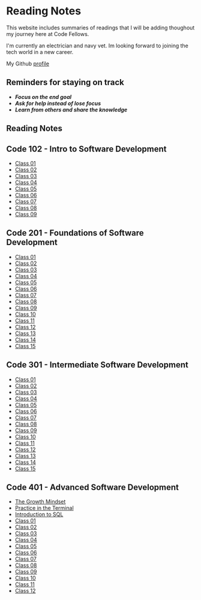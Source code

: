 # Reading Notes

This website includes summaries of readings that I will be adding thoughout my journey here at Code Fellows.

I'm currently an electrician and navy vet. Im looking forward to joining the tech world in a new career.

My Github [profile](https://github.com/jonbrooks01)

<!-- My interpretation on growth mindset is being able to take on challenges without Avoiding the hard parts. Being able to get out of the "same old same old" style of living and embrace the obstacles that come with new challenges.

Starting this class is going to take a lot of **growth mindset**, being able to come out of the shell of mindless day in and day out and finally being able to take on new challenges and be able to achieve my goals not only in this class but for what comes in the future. -->

## Reminders for staying on track
 - ***Focus on the end goal***
 - ***Ask for help instead of lose focus***
 - ***Learn from others and share the knowledge***

## Reading Notes

## Code 102 - Intro to Software Development

- [Class 01](code-102/class-01)
- [Class 02](code-102/class-02)
- [Class 03](code-102/class-03)
- [Class 04](code-102/class-04)
- [Class 05](code-102/class-05)
- [Class 06](code-102/class-06)
- [Class 07](code-102/class-07)
- [Class 08](code-102/class-08)
- [Class 09](code-102/class-09)

## Code 201 - Foundations of Software Development

- [Class 01](code-201/class-01)
- [Class 02](code-201/class-02)
- [Class 03](code-201/class-03)
- [Class 04](code-201/class-04)
- [Class 05](code-201/class-05)
- [Class 06](code-201/class-06)
- [Class 07](code-201/class-07)
- [Class 08](code-201/class-08)
- [Class 09](code-201/class-09)
- [Class 10](code-201/class-10)
- [Class 11](code-201/class-11)
- [Class 12](code-201/class-12)
- [Class 13](code-201/class-13)
- [Class 14](code-201/class-14)
- [Class 15](code-201/class-15)

## Code 301 - Intermediate Software Development

- [Class 01](code-301/class-01)
- [Class 02](code-301/class-02)
- [Class 03](code-301/class-03)
- [Class 04](code-301/class-04)
- [Class 05](code-301/class-05)
- [Class 06](code-301/class-06)
- [Class 07](code-301/class-07)
- [Class 08](code-301/class-08)
- [Class 09](code-301/class-09)
- [Class 10](code-301/class-10)
- [Class 11](code-301/class-11)
- [Class 12](code-301/class-12)
- [Class 13](code-301/class-13)
- [Class 14](code-301/class-14)
- [Class 15](code-301/class-15)

## Code 401 - Advanced Software Development

- [The Growth Mindset](code-401/The-Growth-Mindset)
- [Practice in the Terminal](code-401/Practice-in-the-Terminal)
- [Introduction to SQL](code-401/sql)
- [Class 01](code-401/class-01)
- [Class 02](code-401/class-02)
- [Class 03](code-401/class-03)
- [Class 04](code-401/class-04)
- [Class 05](code-401/class-05)
- [Class 06](code-401/class-06)
- [Class 07](code-401/class-07)
- [Class 08](code-401/class-08)
- [Class 09](code-401/class-09)
- [Class 10](code-401/class-10)
- [Class 11](code-401/class-11)
- [Class 12](code-401/class-12)